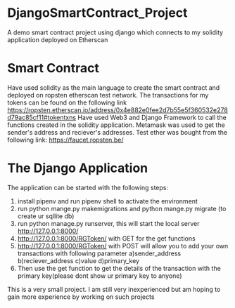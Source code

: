 # DjangoSmartContract_Project
A demo smart contract project using django which connects to my solidity application deployed on Etherscan

# Smart Contract

Have used solidity as the main language to create the smart contract and deployed on ropsten etherscan test network. The transactions for my tokens can be found on the following link
https://ropsten.etherscan.io/address/0x4e882e0fee2d7b55e5f360532e278d79ac85cf11#tokentxns
Have used Web3 and Django Framework to call the functions created in the solidity application.
Metamask was used to get the sender's address and reciever's addresses. Test ether was bought from the following link: https://faucet.ropsten.be/

# The Django Application

The application can be started with the following steps:
1) install pipenv and run pipenv shell to activate the environment
2) run python mange.py makemigrations and python mange.py migrate (to create ur sqllite db)
3) run python manage.py runserver, this will start the local server http://127.0.0.1:8000/
4) http://127.0.0.1:8000/RGToken/ with GET for the get functions
5) http://127.0.0.1:8000/RGToken/ with POST will allow you to add your own transactions with following parameter
          a)sender_address
          b)reciever_address
          c)value
          d)primary_key
6) Then use the get function to get the details of the transaction with the primary key(please dont show ur primary key to anyone)

This is a very small project. I am still very inexperienced but am hoping to gain more experience by working on such projects



